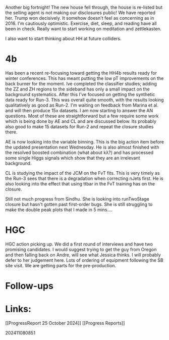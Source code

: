 Another big fortnight!  The new house fell through, the house is re-listed but the selling agent is not making our disclosures public! We have reported her. Trump won decisively. It somehow doesn't feel as concerning as in 2016. I'm cautiously optimistic. Exercise, diet,  sleep, and reading have all been in check. Really want to start working on meditation and zettlekasten. 

I also want to start thinking about HH at future colliders. 
# 4b
Has been a recent re-focusing toward getting the HH4b results ready for winter conferences. This has meant putting the low pT improvements on the back burner for the moment. Ive completed the classifier studies; adding the ZZ and ZH regions to the sideband has only a small impact on the background systematics.  After this I've focused on getting the synthetic data ready for Run-3. This was overall quite smooth, with the results looking qualitatively as good as Run-2. I'm waiting on feedback from Marina et al. and will then produce 15x datasets. I am now starting to answer the AN questions. Most of these are straightforward but a few require some work which is being done by AE and CL and are discussed below. Its probably also good to make 15 datasets for Run-2 and repeat the closure studies there. 

AE is now looking into the variable binning. This is the big action item before the updated presentation next Wednesday.  He is also almost finished with the resolved boosted combination (what about kλ?) and has processed some single Higgs signals which show that they are an irrelevant background. 

CL is studying the impact of the JCM on the FvT fits. This is very timely as the Run-3 sees that there is a degradation when correcting nJets first. He is also looking into the effect that using ttbar in the FvT training has on the closure.

Still not much progress from Sindhu.  She is looking into runTwoStage closure but hasn't gotten past first-order bugs. She is still struggling to make the double peak plots that I made in 5 mins....

# HGC 
HGC action picking up.  We did a first round of interviews and have two promising candidates. I would suggest trying to get the guy from Oregon and then falling back on Andre, will see what Jessica thinks.  I will probably defer to her judgement here. Lots of ordering of equipment following the SB site visit. We are getting parts for the pre-production. 

# Follow-ups




# Links: 

[[ProgressReport 25 October 2024]]
[[Progress Reports]]

202411080851
